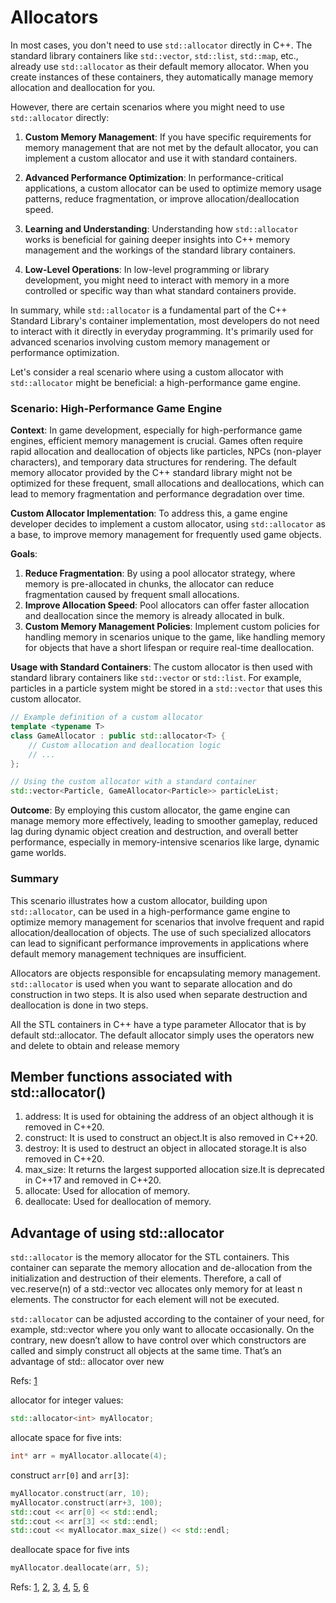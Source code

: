 # Allocators


In most cases, you don't need to use `std::allocator` directly in C++. The standard library containers like `std::vector`, `std::list`, `std::map`, etc., already use `std::allocator` as their default memory allocator. When you create instances of these containers, they automatically manage memory allocation and deallocation for you.

However, there are certain scenarios where you might need to use `std::allocator` directly:

1. **Custom Memory Management**: If you have specific requirements for memory management that are not met by the default allocator, you can implement a custom allocator and use it with standard containers. 

2. **Advanced Performance Optimization**: In performance-critical applications, a custom allocator can be used to optimize memory usage patterns, reduce fragmentation, or improve allocation/deallocation speed.

3. **Learning and Understanding**: Understanding how `std::allocator` works is beneficial for gaining deeper insights into C++ memory management and the workings of the standard library containers.

4. **Low-Level Operations**: In low-level programming or library development, you might need to interact with memory in a more controlled or specific way than what standard containers provide.

In summary, while `std::allocator` is a fundamental part of the C++ Standard Library's container implementation, most developers do not need to interact with it directly in everyday programming. It's primarily used for advanced scenarios involving custom memory management or performance optimization.



Let's consider a real scenario where using a custom allocator with `std::allocator` might be beneficial: a high-performance game engine.

### Scenario: High-Performance Game Engine

**Context**: In game development, especially for high-performance game engines, efficient memory management is crucial. Games often require rapid allocation and deallocation of objects like particles, NPCs (non-player characters), and temporary data structures for rendering. The default memory allocator provided by the C++ standard library might not be optimized for these frequent, small allocations and deallocations, which can lead to memory fragmentation and performance degradation over time.

**Custom Allocator Implementation**: To address this, a game engine developer decides to implement a custom allocator, using `std::allocator` as a base, to improve memory management for frequently used game objects.

**Goals**:
1. **Reduce Fragmentation**: By using a pool allocator strategy, where memory is pre-allocated in chunks, the allocator can reduce fragmentation caused by frequent small allocations.
2. **Improve Allocation Speed**: Pool allocators can offer faster allocation and deallocation since the memory is already allocated in bulk.
3. **Custom Memory Management Policies**: Implement custom policies for handling memory in scenarios unique to the game, like handling memory for objects that have a short lifespan or require real-time deallocation.

**Usage with Standard Containers**: The custom allocator is then used with standard library containers like `std::vector` or `std::list`. For example, particles in a particle system might be stored in a `std::vector` that uses this custom allocator.

```cpp
// Example definition of a custom allocator
template <typename T>
class GameAllocator : public std::allocator<T> {
    // Custom allocation and deallocation logic
    // ...
};

// Using the custom allocator with a standard container
std::vector<Particle, GameAllocator<Particle>> particleList;
```

**Outcome**: By employing this custom allocator, the game engine can manage memory more effectively, leading to smoother gameplay, reduced lag during dynamic object creation and destruction, and overall better performance, especially in memory-intensive scenarios like large, dynamic game worlds.

### Summary
This scenario illustrates how a custom allocator, building upon `std::allocator`, can be used in a high-performance game engine to optimize memory management for scenarios that involve frequent and rapid allocation/deallocation of objects. The use of such specialized allocators can lead to significant performance improvements in applications where default memory management techniques are insufficient.

Allocators are objects responsible for encapsulating memory management. `std::allocator` is used when you want
to separate allocation and do construction in two steps. It is also used when separate destruction and
deallocation is done in two steps.

All the STL containers in C++ have a type parameter Allocator that is by default std::allocator.
The default allocator simply uses the operators new and delete to obtain and release memory

## Member functions associated with std::allocator()

1. address: It is used for obtaining the address of an object although it is removed in C++20.
2. construct: It is used to construct an object.It is also removed in C++20.
3. destroy: It is used to destruct an object in allocated storage.It is also removed in C++20.
4. max_size: It returns the largest supported allocation size.It is deprecated in C++17 and removed in
C++20.
5. allocate: Used for allocation of memory.
6. deallocate: Used for deallocation of memory.



## Advantage of using std::allocator
`std::allocator` is the memory allocator for the STL containers. This container can separate the memory
 allocation and de-allocation from the initialization and destruction of their elements.
Therefore, a call of vec.reserve(n) of a std::vector vec allocates only memory for at least n elements.
The constructor for each element will not be executed.

`std::allocator` can be adjusted according to the container of your need, for example, std::vector where you only want to allocate occasionally.
On the contrary, new doesn’t allow to have control over which constructors are called and simply construct all objects at the same time. That’s an advantage of std:: allocator over new

Refs: [1](https://stackoverflow.com/questions/31358804/whats-the-advantage-of-using-stdallocator-instead-of-new-in-c)


allocator for integer values:
```cpp
std::allocator<int> myAllocator;
```
allocate space for five ints:
```cpp
int* arr = myAllocator.allocate(4);
```
construct `arr[0]` and `arr[3]`:

```cpp
myAllocator.construct(arr, 10);
myAllocator.construct(arr+3, 100);
std::cout << arr[0] << std::endl;
std::cout << arr[3] << std::endl;
std::cout << myAllocator.max_size() << std::endl;
```

deallocate space for five ints
```cpp
myAllocator.deallocate(arr, 5);
```

Refs: [1](https://www.geeksforgeeks.org/stdallocator-in-cpp-with-examples/), [2](https://stackoverflow.com/questions/21081796/why-not-to-inherit-from-stdallocator?noredirect=1&lq=1), [3](https://stackoverflow.com/questions/55451468/what-is-stdallocator-and-why-do-i-need-it?noredirect=1&lq=1), [4](https://stackoverflow.com/questions/826569/compelling-examples-of-custom-c-allocators?noredirect=1&lq=1), [5](https://stackoverflow.com/questions/31358804/whats-the-advantage-of-using-stdallocator-instead-of-new-in-c), [6](https://medium.com/@vgasparyan1995/what-is-an-allocator-c8df15a93ed)
